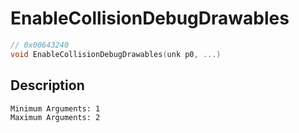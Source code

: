 # EnableCollisionDebugDrawables
```c
// 0x00643240
void EnableCollisionDebugDrawables(unk p0, ...)
```
## Description
```
Minimum Arguments: 1
Maximum Arguments: 2
```
